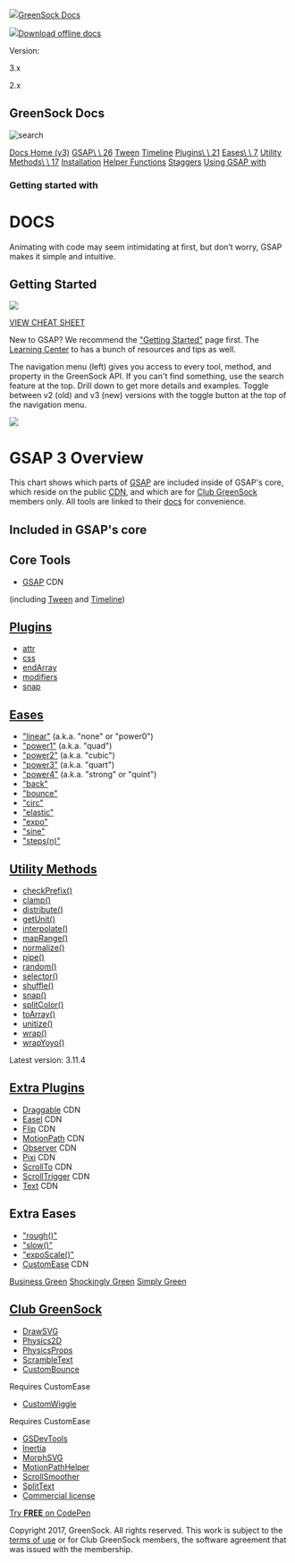 [![](https://www.gsap.com/archived-docs/images/_external/36cb05315008ea720a2cf8cc3ffc0f3f.jpg)](https://www.gsap.com/)[GreenSock Docs](https://www.gsap.com/)

[![](https://www.gsap.com/archived-docs/images/_external/84dab7477e970a97fa7485375f4c4cad.svg)Download offline docs](https://www.gsap.com/_docs-resources/offline/gsap-docs-offline.zip)

Version:

3.x

2.x

## GreenSock Docs

![search](https://www.gsap.com/archived-docs/images/_external/0059a01c681dfa3485ceb1eae549a63c.png)

[Docs Home (v3)](https://www.gsap.com/v3) [GSAP\\
\\
26](https://www.gsap.com/v3/GSAP) [Tween](https://www.gsap.com/v3/GSAP/Tween) [Timeline](https://www.gsap.com/v3/GSAP/Timeline) [Plugins\\
\\
21](https://www.gsap.com/v3/Plugins) [Eases\\
\\
7](https://www.gsap.com/v3/Eases) [Utility Methods\\
\\
17](https://www.gsap.com/v3/GSAP/UtilityMethods) [Installation](https://www.gsap.com/v3/Installation) [Helper Functions](https://www.gsap.com/v3/HelperFunctions) [Staggers](https://www.gsap.com/v3/Staggers) [Using GSAP with](https://www.gsap.com/v3/UsingGSAPwith)

### Getting started with

# DOCS

Animating with code may seem intimidating at first, but don’t worry, GSAP makes it simple and intuitive.

## Getting Started

[![](https://www.gsap.com/archived-docs/images/_external/5e985fdbfbbbe0e598507fb2d64cded8.jpg)](https://greensock.com/cheatsheet)

[VIEW CHEAT SHEET](https://greensock.com/cheatsheet)

New to GSAP? We recommend the ["Getting Started"](https://www.gsap.com/get-started/) page first. The [Learning Center](https://www.gsap.com/learning/) to has a bunch of resources and tips as well.

The navigation menu (left) gives you access to every tool, method, and property in the GreenSock API. If you can't find something, use the search feature at the top. Drill down to get more details and examples. Toggle between v2 (old) and v3 (new) versions with the toggle button at the top of the navigation menu.

![](https://www.gsap.com/archived-docs/images/_external/375d96b130633a572026b2e5769fb7c0.svg)

# GSAP 3 Overview

This chart shows which parts of [GSAP](https://www.gsap.com/gsap/) are included inside of GSAP's core, which reside on the public [CDN](https://cdn.jsdelivr.net/npm/gsap), and which are for [Club GreenSock](https://www.gsap.com/club/) members only. All tools are linked to their [docs](https://www.gsap.com/docs/) for convenience.

## Included in GSAP's core

## Core Tools

- [GSAP](https://www.gsap.com/docs/v3/GSAP) CDN

(including [Tween](https://www.gsap.com/docs/v3/GSAP/Tween) and [Timeline](https://www.gsap.com/docs/v3/GSAP/Timeline))



## [Plugins](https://www.gsap.com/docs/v3/GSAP/CorePlugins/)

- [attr](https://www.gsap.com/docs/v3/GSAP/CorePlugins/AttrPlugin)
- [css](https://www.gsap.com/docs/v3/GSAP/CorePlugins/CSSPlugin)
- [endArray](https://www.gsap.com/docs/v3/GSAP/CorePlugins/EndArrayPlugin)
- [modifiers](https://www.gsap.com/docs/v3/GSAP/CorePlugins/ModifiersPlugin)
- [snap](https://www.gsap.com/docs/v3/GSAP/CorePlugins/SnapPlugin)

## [Eases](https://www.gsap.com/docs/v3/Eases)

- ["linear"](https://www.gsap.com/docs/v3/Eases) (a.k.a. "none" or "power0")
- ["power1"](https://www.gsap.com/docs/v3/Eases) (a.k.a. "quad")
- ["power2"](https://www.gsap.com/docs/v3/Eases) (a.k.a. "cubic")
- ["power3"](https://www.gsap.com/docs/v3/Eases) (a.k.a. "quart")
- ["power4"](https://www.gsap.com/docs/v3/Eases) (a.k.a. "strong" or "quint")
- ["back"](https://www.gsap.com/docs/v3/Eases)
- ["bounce"](https://www.gsap.com/docs/v3/Eases)
- ["circ"](https://www.gsap.com/docs/v3/Eases)
- ["elastic"](https://www.gsap.com/docs/v3/Eases)
- ["expo"](https://www.gsap.com/docs/v3/Eases)
- ["sine"](https://www.gsap.com/docs/v3/Eases)
- ["steps(n)"](https://www.gsap.com/docs/v3/Eases/SteppedEase)

## [Utility Methods](https://www.gsap.com/docs/v3/GSAP/UtilityMethods/)

- [checkPrefix()](https://www.gsap.com/docs/v3/GSAP/UtilityMethods/checkPrefix())
- [clamp()](https://www.gsap.com/docs/v3/GSAP/UtilityMethods/clamp())
- [distribute()](https://www.gsap.com/docs/v3/GSAP/UtilityMethods/distribute())
- [getUnit()](https://www.gsap.com/docs/v3/GSAP/UtilityMethods/getUnit())
- [interpolate()](https://www.gsap.com/docs/v3/GSAP/UtilityMethods/interpolate())
- [mapRange()](https://www.gsap.com/docs/v3/GSAP/UtilityMethods/mapRange())
- [normalize()](https://www.gsap.com/docs/v3/GSAP/UtilityMethods/normalize())
- [pipe()](https://www.gsap.com/docs/v3/GSAP/UtilityMethods/pipe())
- [random()](https://www.gsap.com/docs/v3/GSAP/UtilityMethods/random())
- [selector()](https://www.gsap.com/docs/v3/GSAP/UtilityMethods/selector())
- [shuffle()](https://www.gsap.com/docs/v3/GSAP/UtilityMethods/shuffle())
- [snap()](https://www.gsap.com/docs/v3/GSAP/UtilityMethods/snap())
- [splitColor()](https://www.gsap.com/docs/v3/GSAP/UtilityMethods/splitColor())
- [toArray()](https://www.gsap.com/docs/v3/GSAP/UtilityMethods/toArray())
- [unitize()](https://www.gsap.com/docs/v3/GSAP/UtilityMethods/unitize())
- [wrap()](https://www.gsap.com/docs/v3/GSAP/UtilityMethods/wrap())
- [wrapYoyo()](https://www.gsap.com/docs/v3/GSAP/UtilityMethods/wrapYoyo())

Latest version: 3.11.4

## [Extra Plugins](https://www.gsap.com/docs/v3/Plugins)

- [Draggable](https://www.gsap.com/docs/v3/Plugins/Draggable) CDN
- [Easel](https://www.gsap.com/docs/v3/Plugins/EaselPlugin) CDN
- [Flip](https://www.gsap.com/docs/v3/Plugins/Flip) CDN
- [MotionPath](https://www.gsap.com/docs/v3/Plugins/MotionPathPlugin) CDN
- [Observer](https://www.gsap.com/docs/v3/Plugins/Observer) CDN
- [Pixi](https://www.gsap.com/docs/v3/Plugins/PixiPlugin) CDN
- [ScrollTo](https://www.gsap.com/docs/v3/Plugins/ScrollToPlugin) CDN
- [ScrollTrigger](https://www.gsap.com/docs/v3/Plugins/ScrollTrigger) CDN
- [Text](https://www.gsap.com/docs/v3/Plugins/TextPlugin) CDN

## Extra Eases

- ["rough()"](https://www.gsap.com/docs/v3/Eases/RoughEase)
- ["slow()"](https://www.gsap.com/docs/v3/Eases/SlowMo)
- ["expoScale()"](https://www.gsap.com/docs/v3/Eases/ExpoScaleEase)
- [CustomEase](https://www.gsap.com/docs/v3/Easing/CustomEase) CDN

[Business Green](https://greensock.com/club "Business Green") [Shockingly Green](https://greensock.com/club "Shockingly Green") [Simply Green](https://greensock.com/club "Simply Green")

## [Club GreenSock](https://greensock.com/club)

- [DrawSVG](https://www.gsap.com/docs/v3/Plugins/DrawSVGPlugin)
- [Physics2D](https://www.gsap.com/docs/v3/Plugins/Physics2DPlugin)
- [PhysicsProps](https://www.gsap.com/docs/v3/Plugins/PhysicsPropsPlugin)
- [ScrambleText](https://www.gsap.com/docs/v3/Plugins/ScrambleTextPlugin)
- [CustomBounce](https://www.gsap.com/docs/v3/Eases/CustomBounce)

Requires CustomEase
- [CustomWiggle](https://www.gsap.com/docs/v3/Eases/CustomWiggle)

Requires CustomEase
- [GSDevTools](https://www.gsap.com/docs/v3/Plugins/GSDevTools)
- [Inertia](https://www.gsap.com/docs/v3/Plugins/InertiaPlugin)
- [MorphSVG](https://www.gsap.com/docs/v3/Plugins/MorphSVGPlugin)
- [MotionPathHelper](https://www.gsap.com/docs/v3/Plugins/MotionPathHelper)
- [ScrollSmoother](https://www.gsap.com/docs/v3/Plugins/ScrollSmoother)
- [SplitText](https://www.gsap.com/docs/v3/Plugins/SplitText)
- [Commercial license](https://www.gsap.com/licensing)

[Try **FREE** on CodePen](https://codepen.io/GreenSock/pen/aYYOdN)

Copyright 2017, GreenSock. All rights reserved. This work is subject to the [terms of use](https://www.gsap.com/terms/) or for Club GreenSock members, the software agreement that was issued with the membership.